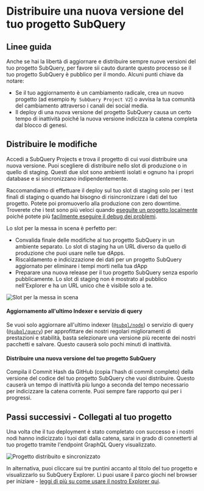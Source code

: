 # Distribuire una nuova versione del tuo progetto SubQuery

## Linee guida

Anche se hai la libertà di aggiornare e distribuire sempre nuove versioni del tuo progetto SubQuery, per favore sii cauto durante questo processo se il tuo progetto SubQuery è pubblico per il mondo. Alcuni punti chiave da notare:
- Se il tuo aggiornamento è un cambiamento radicale, crea un nuovo progetto (ad esempio `My SubQuery Project V2`) o avvisa la tua comunità del cambiamento attraverso i canali dei social media.
- Il deploy di una nuova versione del progetto SubQuery causa un certo tempo di inattività poiché la nuova versione indicizza la catena completa dal blocco di genesi.

## Distribuire le modifiche

Accedi a SubQuery Projects e trova il progetto di cui vuoi distribuire una nuova versione. Puoi scegliere di distribuire nello slot di produzione o in quello di staging. Questi due slot sono ambienti isolati e ognuno ha i propri database e si sincronizzano indipendentemente.

Raccomandiamo di effettuare il deploy sul tuo slot di staging solo per i test finali di staging o quando hai bisogno di risincronizzare i dati del tuo progetto. Potete poi promuoverlo alla produzione con zero downtime. Troverete che i test sono più veloci quando [eseguite un progetto localmente](../run/run.md) poiché potete più [facilmente eseguire il debug dei problemi](../tutorials_examples/debug-projects.md).

Lo slot per la messa in scena è perfetto per:
* Convalida finale delle modifiche al tuo progetto SubQuery in un ambiente separato. Lo slot di staging ha un URL diverso da quello di produzione che puoi usare nelle tue dApps.
* Riscaldamento e indicizzazione dei dati per un progetto SubQuery aggiornato per eliminare i tempi morti nella tua dApp
* Preparare una nuova release per il tuo progetto SubQuery senza esporlo pubblicamente. Lo slot di staging non è mostrato al pubblico nell'Explorer e ha un URL unico che è visibile solo a te.

![Slot per la messa in scena](/assets/img/staging_slot.png)

#### Aggiornamento all'ultimo Indexer e servizio di query

Se vuoi solo aggiornare all'ultimo indexer ([`@subql/node`](https://www.npmjs.com/package/@subql/node)) o servizio di query ([`@subql/query`](https://www.npmjs.com/package/@subql/query)) per approfittare dei nostri regolari miglioramenti di prestazioni e stabilità, basta selezionare una versione più recente dei nostri pacchetti e salvare. Questo causerà solo pochi minuti di inattività.

#### Distribuire una nuova versione del tuo progetto SubQuery

Compila il Commit Hash da GitHub (copia l'hash di commit completo) della versione del codice del tuo progetto SubQuery che vuoi distribuire. Questo causerà un tempo di inattività più lungo a seconda del tempo necessario per indicizzare la catena corrente. Puoi sempre fare rapporto qui per i progressi.

## Passi successivi - Collegati al tuo progetto
Una volta che il tuo deployment è stato completato con successo e i nostri nodi hanno indicizzato i tuoi dati dalla catena, sarai in grado di connetterti al tuo progetto tramite l'endpoint GraphQL Query visualizzato.

![Progetto distribuito e sincronizzato](/assets/img/projects-deploy-sync.png)

In alternativa, puoi cliccare sui tre puntini accanto al titolo del tuo progetto e visualizzarlo su SubQuery Explorer. Lì puoi usare il parco giochi nel browser per iniziare - [leggi di più su come usare il nostro Explorer qui](../query/query.md).
